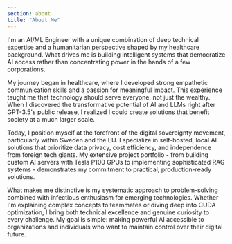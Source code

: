 ```yaml
---
section: about
title: "About Me"
---
```


I'm an AI/ML Engineer with a unique combination of deep technical expertise and a humanitarian perspective shaped by my healthcare background. What drives me is building intelligent systems that democratize AI access rather than concentrating power in the hands of a few corporations.

My journey began in healthcare, where I developed strong empathetic communication skills and a passion for meaningful impact. This experience taught me that technology should serve everyone, not just the wealthy. When I discovered the transformative potential of AI and LLMs right after GPT-3.5's public release, I realized I could create solutions that benefit society at a much larger scale.

Today, I position myself at the forefront of the digital sovereignty movement, particularly within Sweden and the EU. I specialize in self-hosted, local AI solutions that prioritize data privacy, cost efficiency, and independence from foreign tech giants. My extensive project portfolio - from building custom AI servers with Tesla P100 GPUs to implementing sophisticated RAG systems - demonstrates my commitment to practical, production-ready solutions.

What makes me distinctive is my systematic approach to problem-solving combined with infectious enthusiasm for emerging technologies. Whether I'm explaining complex concepts to teammates or diving deep into CUDA optimization, I bring both technical excellence and genuine curiosity to every challenge. My goal is simple: making powerful AI accessible to organizations and individuals who want to maintain control over their digital future.